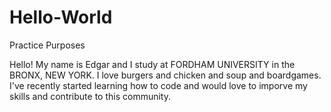 # Hello-World
Practice Purposes

Hello! My name is Edgar and I study at FORDHAM UNIVERSITY in the BRONX, NEW YORK. I love burgers and chicken and soup and boardgames. I've recently started learning how to code and would love to imporve my skills and contribute to this community. 
